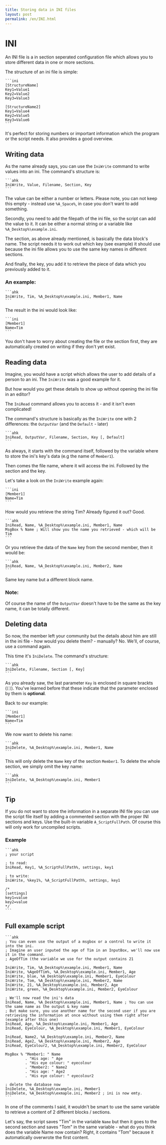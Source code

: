 ```yaml
---
title: Storing data in INI files
layout: post
permalink: /en/INI.html
---
```


# INI

An INI file is a in section seperated configuration file which allows you to store different data in one or more sections.

The structure of an ini file is simple:

    ```ini
    [StructureName]
    Key1=Value1
    Key2=Value2
    Key3=Value3
    
    [StructureName2]
    Key1=Value4
    Key2=Value5
    Key3=Value6
    ```

It's perfect for storing numbers or important information which the program or the script needs. It also provides a good overview.

## Writing data
As the name already says, you can use the `IniWrite` command to write values into an ini.
The command's structure is:

    ```ahk
    IniWrite, Value, Filename, Section, Key
    ```

The value can be either a number or letters. Please note, you can not keep this empty - instead use `%A_Space%`, in case you don't want to add something.

Secondly, you need to add the filepath of the ini file, so the script can add the value to it. It can be either a normal string or a variable like `%A_Desktop%\example.ini`.

The section, as above already mentioned, is basically the data block's name. The script needs it to work out which key (see example) it should use because the ini file allows you to use the same key names in different sections.

And finally, the key, you add it to retrieve the piece of data which you previously added to it.

### An example:
    ```ahk
    IniWrite, Tim, %A_Desktop%\example.ini, Member1, Name
    ```

The result in the ini would look like:

    ```ini
    [Member1]
    Name=Tim
    ```

You don't have to worry about creating the file or the section first, they are automatically created on writing if they don't yet exist.

## Reading data
Imagine, you would have a script which allows the user to add details of a person to an ini. The `IniWrite` was a good example for it.

But how would you get these details to show up without opening the ini file in an editor?

The `IniRead` command allows you to access it - and it isn't even complicated!

The command's structure is basically as the `IniWrite` one with 2 differences: the `OutputVar` (and the `Default` - later)

    ```ahk
    IniRead, OutputVar, Filename, Section, Key [, Default]
    ```

As always, it starts with the command itself, followed by the variable where to store the ini's key's data (e.g the name of `Member1`).

Then comes the file name, where it will access the ini.
Followed by the section and the key.

Let's take a look on the `IniWrite` example again:

    ```ini
    [Member1]
    Name=Tim
    ```

How would you retrieve the string Tim?
Already figured it out? Good.

    ```ahk
    IniRead, Name, %A_Desktop%\example.ini, Member1, Name
    MsgBox % Name ; Will show you the name you retrieved - which will be Tim
    ```

Or you retrieve the data of the `Name` key from the second member, then it would be:

    ```ahk
    IniRead, Name, %A_Desktop%\example.ini, Member2, Name
    ```

Same key name but a different block name.

### Note:
Of course the name of the `OutputVar` doesn't have to be the same as the key name, it can be totally different.

## Deleting data
So now, the member left your community but the details about him are still in the ini file - how would you delete them? - manually? No.
We'll, of course, use a command again.

This time it's `IniDelete`. The command's structure:

    ```ahk
    IniDelete, Filename, Section [, Key]
    ```

As you already saw, the last parameter `Key` is enclosed in square brackts (`[]`). You've learned before that these indicate that the parameter enclosed by them is **optional**.

Back to our example:

    ```ini
    [Member1]
    Name=Tim
    ```

We now want to delete his name:

    ```ahk
    IniDelete, %A_Desktop%\example.ini, Member1, Name
    ```

This will only delete the `Name` key of the section `Member1`.
To delete the whole section, we simply omit the key name:

    ```ahk
    IniDelete, %A_Desktop%\example.ini, Member1
    ```

## Tip

If you do not want to store the information in a separate INI file you can use the script file itself by adding a commented section with the proper INI sections and keys.
Use the built-in variable `A_ScriptFullPath`. Of course this will only work for uncompiled scripts.

### Example

    ```ahk
	; your script
    
	; to read:
    IniRead, Key1, %A_ScriptFullPath%, settings, key1
    
    ; to write:
    IniWrite, %key1%, %A_ScriptFullPath%, settings, key1

    /*
    [settings]
    key1=value
    key2=value
    */
	```

## Full example script

    ```ahk
    ; You can even use the output of a msgbox or a control to write it into the ini.
    ; Imagine an user inputed the age of Tim in an InputBox, we'll now use it in the command.
    ; AgeOfTim (the variable we use for the output contains 21

    IniWrite, Tim, %A_Desktop%\example.ini, Member1, Name
    IniWrite, %AgeOfTim%, %A_Desktop%\example.ini, Member1, Age
    IniWrite, blue, %A_Desktop%\example.ini, Member1, EyeColour
    IniWrite, Tom, %A_Desktop%\example.ini, Member2, Name
    IniWrite, 21, %A_Desktop%\example.ini, Member2, Age
    IniWrite, green, %A_Desktop%\example.ini, Member2, EyeColour

    ; We'll now read the ini's data
    IniRead, Name, %A_Desktop%\example.ini, Member1, Name ; You can use the same name as the output & key name
    ; But make sure, you use another name for the second user if you are retrieving the information at once without using them right after (example after this one)
    IniRead, Age, %A_Desktop%\example.ini, Member1, Age
    IniRead, EyeColour, %A_Desktop%\example.ini, Member1, EyeColour

    IniRead, Name2, %A_Desktop%\example.ini, Member2, Name
    IniRead, Age2, %A_Desktop%\example.ini, Member2, Age
    IniRead, EyeColour2, %A_Desktop%\example.ini, Member2, EyeColour

    MsgBox % "Member1: " Name
             . "His age: " Age
             . "His eye colour: " eyecolour
             . "Member2: " Name2
             . "His age: " Age2
             . "His eye colour: " eyecolour2

	; delete the database now
    IniDelete, %A_Desktop%\example.ini, Member1
    IniDelete, %A_Desktop%\exmaple.ini, Member2 ; ini is now emty.
    ```

In one of the comments I said, it wouldn't be smart to use the same variable to retrieve a content of 2 different blocks / sections.

Let's say, the script saves "Tim" in the variable `Name` but then it goes to the second section and saves "Tom" in the same variable - what do you think does the variable Name now contain?
Right, it contains "Tom" because it automatically overwrote the first content.